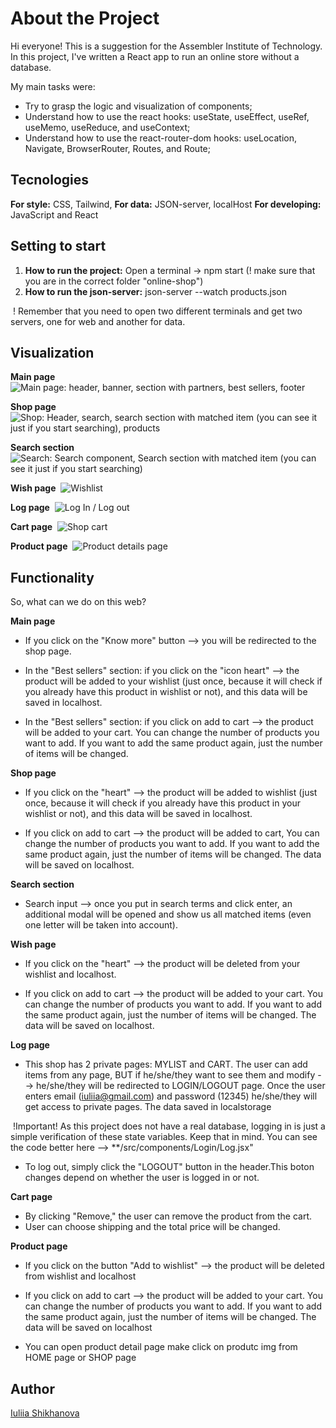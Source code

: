 # About the Project


Hi everyone! This is a suggestion for the Assembler Institute of Technology. In this project, I've written a React app to run an online store without a database.


My main tasks were:
- Try to grasp the logic and visualization of components;
- Understand how to use the react hooks: useState, useEffect, useRef, useMemo, useReduce, and useContext;
- Understand how to use the react-router-dom hooks: useLocation, Navigate, BrowserRouter, Routes, and Route;


## Tecnologies


**For style:** CSS, Tailwind,
**For data:** JSON-server, localHost
**For developing:** JavaScript and React


## Setting to start


1. **How to run the project:** Open a terminal -> npm start (! make sure that you are in the correct folder "online-shop")
2. **How to run the json-server:** json-server --watch products.json


 ! Remember that you need to open two different terminals and get two servers, one for web and another for data.


## Visualization


**Main page**
 ![Main page: header, banner, section with partners, best sellers, footer](./src/img/home.png)

**Shop page**
 ![Shop: Header, search, search section with matched item (you can see it just if you start searching), products](./src/img/shop.png)

**Search section**
 ![Search: Search component, Search section with matched item (you can see it just if you start searching)](./src/img/search.png)

**Wish page**
 ![Wishlist](./src/img/wish.png)

**Log page**
 ![Log In / Log out](./src/img/log.png)

**Cart page**
 ![Shop cart](./src/img/cart.png)

**Product page**
 ![Product details page](./src/img/item.png)



## Functionality

So, what can we do on this web?

**Main page**

- If you click on the "Know more" button --> you will be redirected to the shop page.

- In the "Best sellers" section: if you click on the "icon heart" --> the product will be added to your wishlist (just once, because it will check if you already have this product in wishlist or not), and this data will be saved in localhost.

- In the "Best sellers" section: if you click on add to cart --> the product will be added to your cart. You can change the number of products you want to add. If you want to add the same product again, just the number of items will be changed.


**Shop page**

- If you click on the "heart" --> the product will be added to wishlist (just once, because it will check if you already have this product in your wishlist or not), and this data will be saved in localhost.

- If you click on add to cart --> the product will be added to cart, You can change the number of products you want to add. If you want to add the same product again, just the number of items will be changed. The data will be saved on localhost.


**Search section**

- Search input --> once you put in search terms and click enter, an additional modal will be opened and show us all matched items (even one letter will be taken into account).


**Wish page**

- If you click on the "heart" --> the product will be deleted from your wishlist and localhost.

- If you click on add to cart --> the product will be added to your cart. You can change the number of products you want to add. If you want to add the same product again, just the number of items will be changed. The data will be saved on localhost.


**Log page**

- This shop has 2 private pages: MYLIST and CART. The user can add items from any page, BUT if he/she/they want to see them and modify --> he/she/they will be redirected to LOGIN/LOGOUT page. Once the user enters email (iuliia@gmail.com) and password (12345) he/she/they will get access to private pages. The data saved in localstorage

 !Important! As this project does not have a real database, logging in is just a simple verification of these state variables. Keep that in mind. You can see the code better here --> **/src/components/Login/Log.jsx"

- To log out, simply click the "LOGOUT" button in the header.This boton changes depend on whether the user is logged in or not.


**Cart page**

- By clicking "Remove," the user can remove the product from the cart.
- User can choose shipping and the total price will be changed.


**Product page**

- If you click on the button "Add to wishlist" --> the product will be deleted from wishlist and localhost

- If you click on add to cart --> the product will be added to your cart. You can change the number of products you want to add. If you want to add the same product again, just the number of items will be changed. The data will be saved on localhost

- You can open product detail page make click on produtc img from HOME page or SHOP page


## Author


[Iuliia Shikhanova](https://github.com/IuliiaNova)